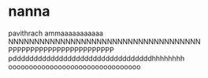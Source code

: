 # nanna
pavithrach
ammaaaaaaaaaaa
NNNNNNNNNNNNNNNNNNNNNNNNNNNNNNNNNNNNN
PPPPPPPPPPPPPPPPPPPPPPPP
pdddddddddddddddddddddddddddddddddhhhhhhhh
oooooooooooooooooooooooooooooooo
